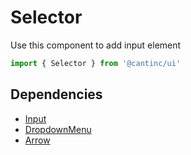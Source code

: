 # Selector

Use this component to add input element

```typescript
import { Selector } from '@cantinc/ui'
```

## Dependencies

- [Input](/interaction/input)
- [DropdownMenu](/popups/dropdown-menu)
- [Arrow](/icons/arrow)
